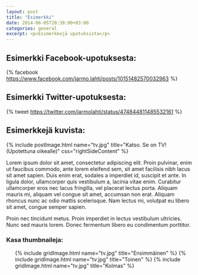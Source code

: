 ```yaml
---
layout: post
title: "Esimerkki"
date: 2014-06-05T20:39:00+03:00
categories: general
excerpt: <p>Esimerkkejä upotuksista</p>
---
```


## Esimerkki Facebook-upotuksesta:

{% facebook https://www.facebook.com/jarmo.lahti/posts/10151482570032963 %}

## Esimerkki Twitter-upotuksesta:

{% tweet https://twitter.com/jarmolahti/status/474844811485532161 %}

## Esimerkkejä kuvista:

{% include postImage.html name="tv.jpg" title="Katso. Se on TV! (Upotettuna oikealle)" css="rightSideContent" %}

Lorem ipsum dolor sit amet, consectetur adipiscing elit. Proin pulvinar, enim ut faucibus commodo, ante lorem eleifend sem, sit amet facilisis nibh lacus sit amet sapien. Duis enim erat, sodales a imperdiet id, suscipit et ante. In ligula dolor, ullamcorper quis vestibulum a, lacinia vitae enim. Curabitur ullamcorper eros nec lacus fringilla, vel placerat lectus porta. Aliquam mauris mi, aliquam vel congue sit amet, accumsan non erat. Aliquam rhoncus nunc ac odio mattis scelerisque. Nam lectus mi, volutpat eu libero sit amet, congue semper sapien.

Proin nec tincidunt metus. Proin imperdiet in lectus vestibulum ultricies. Nunc sed mauris lorem. Donec fermentum libero eu condimentum porttitor. 

### Kasa thumbnaileja:

<ul class="imageCollage small-block-grid-3">
  {% include gridImage.html name="tv.jpg" title="Ensimmäinen" %}
  {% include gridImage.html name="tv.jpg" title="Toinen" %}
  {% include gridImage.html name="tv.jpg" title="Kolmas" %}
</ul>
